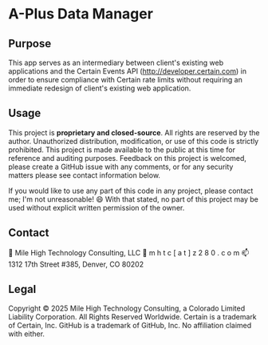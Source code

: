# A-Plus Data Manager

## Purpose

This app serves as an intermediary between client's existing web applications and the Certain Events API (<http://developer.certain.com>) in order to ensure compliance with Certain rate limits without requiring an immediate redesign of client's existing web application.

## Usage

This project is **proprietary and closed-source**. All rights are reserved by the author. Unauthorized distribution, modification, or use of this code is strictly prohibited. This project is made available to the public at this time for reference and auditing purposes. Feedback on this project is welcomed, please create a GitHub issue with any comments, or for any security matters please see contact information below.

If you would like to use any part of this code in any project, please contact me; I'm not unreasonable! 😄 With that stated, no part of this project may be used without explicit written permission of the owner.

## Contact

🏢 Mile High Technology Consulting, LLC
📧 m h t c [ a t ] z 2 8 0 . c o m
📫 1312 17th Street #385, Denver, CO 80202

## Legal

Copyright &copy; 2025 Mile High Technology Consulting, a Colorado Limited Liability Corporation. All Rights Reserved Worldwide.
Certain is a trademark of Certain, Inc. GitHub is a trademark of GitHub, Inc. No affiliation claimed with either.
